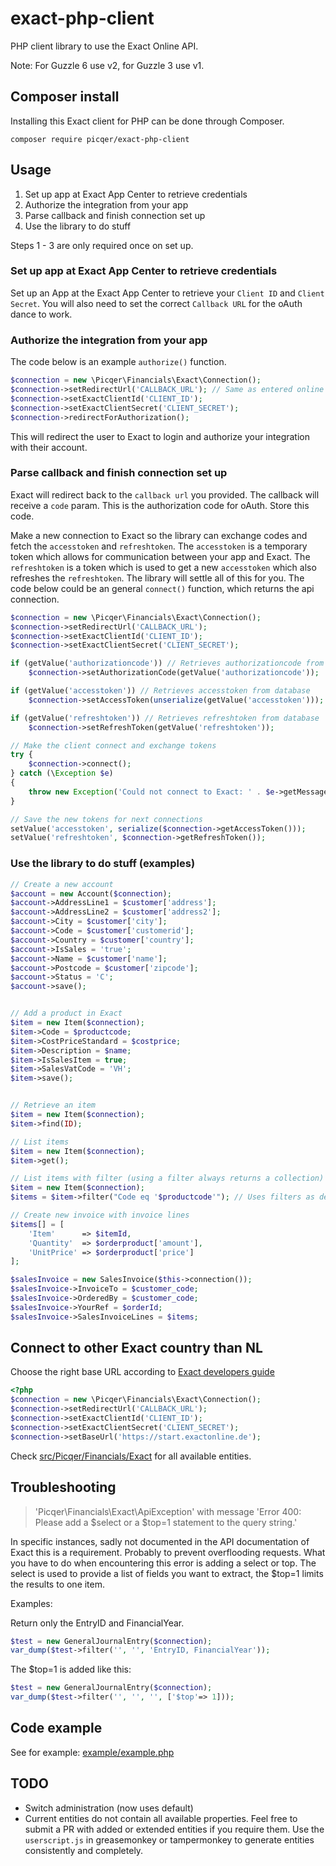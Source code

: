 # exact-php-client

PHP client library to use the Exact Online API.

Note: For Guzzle 6 use v2, for Guzzle 3 use v1.

## Composer install
Installing this Exact client for PHP can be done through Composer.

```
composer require picqer/exact-php-client
```

## Usage

1. Set up app at Exact App Center to retrieve credentials
2. Authorize the integration from your app
3. Parse callback and finish connection set up
4. Use the library to do stuff

Steps 1 - 3 are only required once on set up.

### Set up app at Exact App Center to retrieve credentials

Set up an App at the Exact App Center to retrieve your `Client ID` and `Client Secret`.
You will also need to set the correct `Callback URL` for the oAuth dance to work.

### Authorize the integration from your app

The code below is an example `authorize()` function.

```php
$connection = new \Picqer\Financials\Exact\Connection();
$connection->setRedirectUrl('CALLBACK_URL'); // Same as entered online in the App Center
$connection->setExactClientId('CLIENT_ID');
$connection->setExactClientSecret('CLIENT_SECRET');
$connection->redirectForAuthorization();
```

This will redirect the user to Exact to login and authorize your integration with their account.

### Parse callback and finish connection set up
Exact will redirect back to the `callback url` you provided. The callback will receive a `code` param. 
This is the authorization code for oAuth. Store this code.

Make a new connection to Exact so the library can exchange codes and fetch the `accesstoken` and `refreshtoken`.
The `accesstoken` is a temporary token which allows for communication between your app and Exact.
The `refreshtoken` is a token which is used to get a new `accesstoken` which also refreshes the `refreshtoken`. 
The library will settle all of this for you. The code below could be an general `connect()` function, which returns
the api connection.

```php
$connection = new \Picqer\Financials\Exact\Connection();
$connection->setRedirectUrl('CALLBACK_URL');
$connection->setExactClientId('CLIENT_ID');
$connection->setExactClientSecret('CLIENT_SECRET');

if (getValue('authorizationcode')) // Retrieves authorizationcode from database
    $connection->setAuthorizationCode(getValue('authorizationcode'));

if (getValue('accesstoken')) // Retrieves accesstoken from database
    $connection->setAccessToken(unserialize(getValue('accesstoken')));

if (getValue('refreshtoken')) // Retrieves refreshtoken from database
    $connection->setRefreshToken(getValue('refreshtoken'));

// Make the client connect and exchange tokens
try {
    $connection->connect();
} catch (\Exception $e)
{
    throw new Exception('Could not connect to Exact: ' . $e->getMessage());
}

// Save the new tokens for next connections
setValue('accesstoken', serialize($connection->getAccessToken()));
setValue('refreshtoken', $connection->getRefreshToken());
```

### Use the library to do stuff (examples)

```php
// Create a new account
$account = new Account($connection);
$account->AddressLine1 = $customer['address'];
$account->AddressLine2 = $customer['address2'];
$account->City = $customer['city'];
$account->Code = $customer['customerid'];
$account->Country = $customer['country'];
$account->IsSales = 'true';
$account->Name = $customer['name'];
$account->Postcode = $customer['zipcode'];
$account->Status = 'C';
$account->save();


// Add a product in Exact
$item = new Item($connection);
$item->Code = $productcode;
$item->CostPriceStandard = $costprice;
$item->Description = $name;
$item->IsSalesItem = true;
$item->SalesVatCode = 'VH';
$item->save();


// Retrieve an item
$item = new Item($connection);
$item->find(ID);

// List items
$item = new Item($connection);
$item->get();

// List items with filter (using a filter always returns a collection)
$item = new Item($connection);
$items = $item->filter("Code eq '$productcode'"); // Uses filters as described in Exact API docs (odata filters)

// Create new invoice with invoice lines
$items[] = [
    'Item'      => $itemId,
    'Quantity'  => $orderproduct['amount'],
    'UnitPrice' => $orderproduct['price']
];

$salesInvoice = new SalesInvoice($this->connection());
$salesInvoice->InvoiceTo = $customer_code;
$salesInvoice->OrderedBy = $customer_code;
$salesInvoice->YourRef = $orderId;
$salesInvoice->SalesInvoiceLines = $items;
```

## Connect to other Exact country than NL
Choose the right base URL according to [Exact developers guide](https://developers.exactonline.com/#Exact%20Online%20sites.html)

```php
<?php
$connection = new \Picqer\Financials\Exact\Connection();
$connection->setRedirectUrl('CALLBACK_URL');
$connection->setExactClientId('CLIENT_ID');
$connection->setExactClientSecret('CLIENT_SECRET');
$connection->setBaseUrl('https://start.exactonline.de');
```

Check [src/Picqer/Financials/Exact](src/Picqer/Financials/Exact) for all available entities.

## Troubleshooting
> 'Picqer\Financials\Exact\ApiException' with message 'Error 400: Please add a $select or a $top=1 statement to the query string.'

In specific instances, sadly not documented in the API documentation of Exact this is a requirement. Probably to prevent overflooding requests. What you have to do when encountering this error is adding a select or top. The select is used to provide a list of fields you want to extract, the $top=1 limits the results to one item.

Examples:

Return only the EntryID and FinancialYear.
```php
$test = new GeneralJournalEntry($connection);
var_dump($test->filter('', '', 'EntryID, FinancialYear'));
```

The $top=1 is added like this:
```php
$test = new GeneralJournalEntry($connection);
var_dump($test->filter('', '', '', ['$top'=> 1]));
```

## Code example
See for example: [example/example.php](example/example.php)

## TODO
- Switch administration (now uses default)
- Current entities do not contain all available properties. Feel free to submit a PR with added or extended entities if you require them. Use the ```userscript.js``` in greasemonkey or tampermonkey to generate entities consistently and completely.


